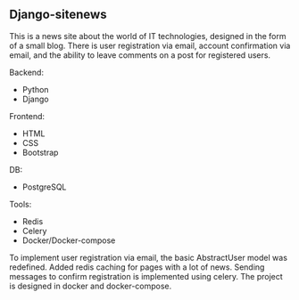 <!-- ABOUT THE PROJECT -->
## Django-sitenews

This is a news site about the world of IT technologies, designed in the form of a small blog. There is user registration via email, account confirmation via email, and the ability to leave comments on a post for registered users.

Backend:
* Python
* Django

Frontend:
* HTML
* CSS
* Bootstrap

DB:
* PostgreSQL

Tools:
* Redis
* Celery
* Docker/Docker-compose

To implement user registration via email, the basic AbstractUser model was redefined.
Added redis caching for pages with a lot of news.
Sending messages to confirm registration is implemented using celery.
The project is designed in docker and docker-compose.
